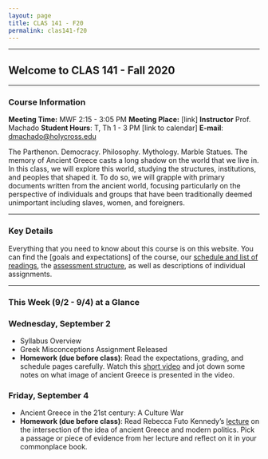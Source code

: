 ```yaml
---
layout: page
title: CLAS 141 - F20
permalink: clas141-f20
---
```

***

## Welcome to CLAS 141 - Fall 2020

***

### Course Information

**Meeting Time:** MWF 2:15 - 3:05 PM
**Meeting Place:** [link]
**Instructor** Prof. Machado
**Student Hours**: T, Th 1 - 3 PM [link to calendar]
**E-mail**: dmachado@holycross.edu

The Parthenon. Democracy. Philosophy. Mythology. Marble Statues. The memory of Ancient Greece casts a long shadow on the world that we live in. In this class, we will explore this world, studying the structures, institutions, and peoples that shaped it. To do so, we will grapple with primary documents written from the ancient world, focusing particularly on the perspective of individuals and groups that have been traditionally deemed unimportant including slaves, women, and foreigners.

***

### Key Details

Everything that you need to know about this course is on this website. You can find the [goals and expectations] of the course, our [schedule and list of readings](https://dominicmachado.github.io/schedule-clas141-f20), the [assessment structure](https://dominicmachado.github.io/assessment-clas141-f20#ancient-source-analysis), as well as descriptions of individual assignments.

***

### This Week (9/2 - 9/4) at a Glance

### Wednesday, September 2
- Syllabus Overview
- Greek Misconceptions Assignment Released
- **Homework (due before class)**: Read the expectations, grading, and schedule pages carefully. Watch this [short video](https://www.youtube.com/watch?v=6bDrYTXQLu8) and jot down some notes on what image of ancient Greece is presented in the video.

### Friday, September 4
- Ancient Greece in the 21st century: A Culture War
- **Homework (due before class)**: Read Rebecca Futo Kennedy’s [lecture](https://rfkclassics.blogspot.com/2019/08/ancient-identitiesmodern-politics.html) on the intersection of the idea of ancient Greece and modern politics. Pick a passage or piece of evidence from her lecture and reflect on it in your commonplace book.
